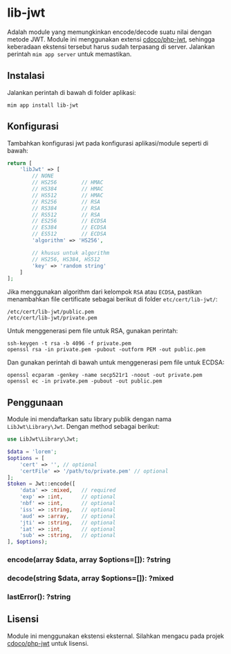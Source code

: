 # lib-jwt

Adalah module yang memungkinkan encode/decode suatu nilai dengan metode JWT. Module ini
menggunakan extensi [cdoco/php-jwt](https://github.com/cdoco/php-jwt), sehingga keberadaan
ekstensi tersebut harus sudah terpasang di server. Jalankan perintah `mim app server` untuk
memastikan.

## Instalasi

Jalankan perintah di bawah di folder aplikasi:

```
mim app install lib-jwt
```

## Konfigurasi

Tambahkan konfigurasi jwt pada konfigurasi aplikasi/module seperti di bawah:

```php
return [
    'libJwt' => [
        // NONE
        // HS256        // HMAC
        // HS384        // HMAC
        // HS512        // HMAC
        // RS256        // RSA
        // RS384        // RSA
        // RS512        // RSA
        // ES256        // ECDSA
        // ES384        // ECDSA
        // ES512        // ECDSA
        'algorithm' => 'HS256',

        // khusus untuk algorithm
        // HS256, HS384, HS512
        'key' => 'random string'
    ]
];
```

Jika menggunakan algorithm dari kelompok `RSA` atau `ECDSA`, pastikan menambahkan 
file certificate sebagai berikut di folder `etc/cert/lib-jwt/`:

```
/etc/cert/lib-jwt/public.pem
/etc/cert/lib-jwt/private.pem
```

Untuk menggenerasi pem file untuk RSA, gunakan perintah:

```
ssh-keygen -t rsa -b 4096 -f private.pem
openssl rsa -in private.pem -pubout -outform PEM -out public.pem
```

Dan gunakan perintah di bawah untuk menggenerasi pem file untuk ECDSA:

```
openssl ecparam -genkey -name secp521r1 -noout -out private.pem
openssl ec -in private.pem -pubout -out public.pem
```

## Penggunaan

Module ini mendaftarkan satu library publik dengan nama `LibJwt\Library\Jwt`.
Dengan method sebagai berikut:

```php
use LibJwt\Library\Jwt;

$data = 'lorem';
$options = [
    'cert' => '', // optional
    'certFile' => '/path/to/private.pem' // optional
];
$token = Jwt::encode([
    'data' => :mixed,   // required
    'exp' => :int,      // optional
    'nbf' => :int,      // optional
    'iss' => :string,   // optional
    'aud' => :array,    // optional
    'jti' => :string,   // optional
    'iat' => :int,      // optional
    'sub' => :string,   // optional
], $options);
```

### encode(array $data, array $options=[]): ?string

### decode(string $data, array $options=[]): ?mixed

### lastError(): ?string

## Lisensi

Module ini menggunakan ekstensi eksternal. Silahkan mengacu pada 
projek [cdoco/php-jwt](https://github.com/cdoco/php-jwt) untuk lisensi.